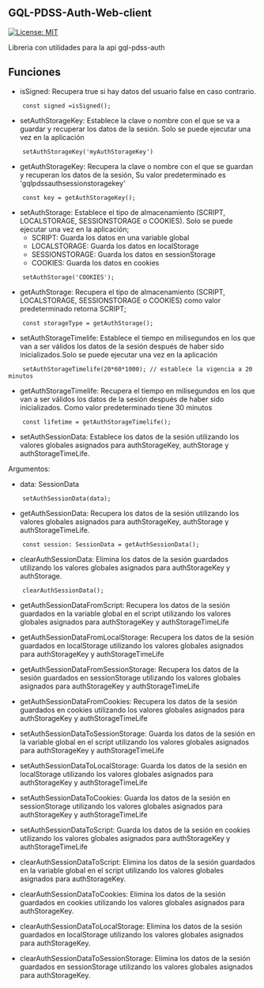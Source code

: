 ## GQL-PDSS-Auth-Web-client

[![License: MIT](https://img.shields.io/badge/License-MIT-yellow.svg)](https://opensource.org/licenses/MIT)

Libreria con utilidades para la api gql-pdss-auth

## Funciones

- isSigned: Recupera true si hay datos del usuario false en caso contrario.

```
    const signed =isSigned();
```

- setAuthStorageKey: Establece la clave o nombre con el que se va a guardar y recuperar los datos de la sesión. Solo se puede ejecutar una vez en la aplicación

```
    setAuthStorageKey('myAuthStorageKey')
```

- getAuthStorageKey: Recupera la clave o nombre con el que se guardan y recuperan los datos de la sesión, Su valor predeterminado es 'gqlpdssauthsessionstoragekey'

```
    const key = getAuthStorageKey();
```

- setAuthStorage: Establece el tipo de almacenamiento (SCRIPT, LOCALSTORAGE, SESSIONSTORAGE o COOKIES). Solo se puede ejecutar una vez en la aplicación;
  - SCRIPT: Guarda los datos en una variable global
  - LOCALSTORAGE: Guarda los datos en localStorage
  - SESSIONSTORAGE: Guarda los datos en sessionStorage
  - COOKIES: Guarda los datos en cookies

```
    setAuthStorage('COOKIES');
```

- getAuthStorage: Recupera el tipo de almacenamiento (SCRIPT, LOCALSTORAGE, SESSIONSTORAGE o COOKIES) como valor predeterminado retorna SCRIPT;

```
    const storageType = getAuthStorage();
```

- setAuthStorageTimelife: Establece el tiempo en milisegundos en los que van a ser válidos los datos de la sesión después de haber sido inicializados.Solo se puede ejecutar una vez en la aplicación

```
    setAuthStorageTimelife(20*60*1000); // establece la vigencia a 20 minutos
```

- getAuthStorageTimelife: Recupera el tiempo en milisegundos en los que van a ser válidos los datos de la sesión después de haber sido inicializados. Como valor predeterminado tiene 30 minutos

```
    const lifetime = getAuthStorageTimelife();
```

- setAuthSessionData: Establece los datos de la sesión utilizando los valores globales asignados para authStorageKey, authStorage y authStorageTimeLife.

Argumentos:

- data: SessionData

```
    setAuthSessionData(data);
```

- getAuthSessionData: Recupera los datos de la sesión utilizando los valores globales asignados para authStorageKey, authStorage y authStorageTimeLife.

```
    const session: SessionData = getAuthSessionData();
```

- clearAuthSessionData: Elimina los datos de la sesión guardados utilizando los valores globales asignados para authStorageKey y authStorage.

```
    clearAuthSessionData();
```

- getAuthSessionDataFromScript: Recupera los datos de la sesión guardados en la variable global en el script utilizando los valores globales asignados para authStorageKey y authStorageTimeLife

- getAuthSessionDataFromLocalStorage: Recupera los datos de la sesión guardados en localStorage utilizando los valores globales asignados para authStorageKey y authStorageTimeLife

- getAuthSessionDataFromSessionStorage: Recupera los datos de la sesión guardados en sessionStorage utilizando los valores globales asignados para authStorageKey y authStorageTimeLife

- getAuthSessionDataFromCookies: Recupera los datos de la sesión guardados en cookies utilizando los valores globales asignados para authStorageKey y authStorageTimeLife

- setAuthSessionDataToSessionStorage: Guarda los datos de la sesión en la variable global en el script utilizando los valores globales asignados para authStorageKey y authStorageTimeLife

- setAuthSessionDataToLocalStorage: Guarda los datos de la sesión en localStorage utilizando los valores globales asignados para authStorageKey y authStorageTimeLife

- setAuthSessionDataToCookies: Guarda los datos de la sesión en sessionStorage utilizando los valores globales asignados para authStorageKey y authStorageTimeLife

- setAuthSessionDataToScript: Guarda los datos de la sesión en cookies utilizando los valores globales asignados para authStorageKey y authStorageTimeLife

- clearAuthSessionDataToScript: Elimina los datos de la sesión guardados en la variable global en el script utilizando los valores globales asignados para authStorageKey.

- clearAuthSessionDataToCookies: Elimina los datos de la sesión guardados en cookies utilizando los valores globales asignados para authStorageKey.

- clearAuthSessionDataToLocalStorage: Elimina los datos de la sesión guardados en localStorage utilizando los valores globales asignados para authStorageKey.

- clearAuthSessionDataToSessionStorage: Elimina los datos de la sesión guardados en sessionStorage utilizando los valores globales asignados para authStorageKey.
